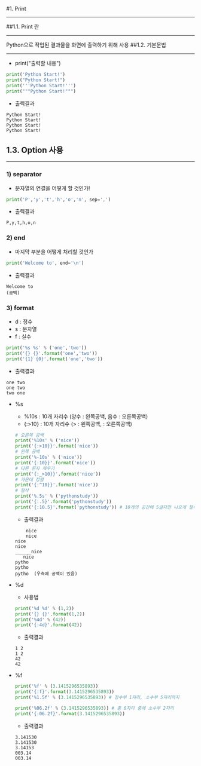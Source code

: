 #1. Print
***
##1.1. Print 란
***
Python으로 작업된 결과물을 화면에 출력하기 위해 사용
##1.2. 기본문법
***
* print("출력할 내용")
```python
print('Python Start!')
print("Python Start!")
print('''Python Start!''')
print("""Python Start!""")
```
* 출력결과
```text
Python Start!
Python Start!
Python Start!
Python Start!
```
## 1.3. Option 사용
***
### 1) separator
* 문자열의 연결을 어떻게 할 것인가!
```python
print('P','y','t','h','o','n', sep=',')
```
* 출력결과
```text
P,y,t,h,o,n
```
### 2) end
* 마지막 부분을 어떻게 처리할 것인가
```python
print('Welcome to', end='\n')
```
* 출력결과
```text
Welcome to
(공백)
```
### 3) format
* d : 정수
* s : 문자열
* f : 실수
```python
print('%s %s' % ('one','two'))
print('{} {}'.format('one','two'))
print('{1} {0}'.format('one','two'))
```
* 출력결과
```text
one two
one two
two one
```
* %s
    - %10s : 10개 자리수 (양수 : 왼쪽공백, 음수 : 오른쪽공백)
    - {:>10} : 10개 자리수 (> : 왼쪽공백, : 오른쪽공백)
    ```python
    # 오른쪽 공백
    print('%10s' % ('nice'))
    print('{:>10}}'.format('nice'))
    # 왼쪽 공백
    print('%-10s' % ('nice'))
    print('{:10}}'.format('nice'))
    # 다른 문자 체우기
    print('{:_>10}}'.format('nice'))
    # 가운데 정렬
    print('{:^10}}'.format('nice'))
    # 절삭
    print('%.5s' % ('pythonstudy'))
    print('{:.5}'.format('pythonstudy'))
    print('{:10.5}'.format('pythonstudy')) # 10개의 공간에 5글자만 나오게 절삭
    ```
    - 출력결과
    ```text
        nice
        nice
    nice      
    nice      
    ______nice
       nice   
    pytho
    pytho
    pytho  (우측에 공백이 있음)
    ```
  
* %d
    - 사용법
    ```python
    print('%d %d' % (1,2))
    print('{} {}'.format(1,2))
    print('%4d' % (42))
    print('{:4d}'.format(42))
    ```
    - 출력결과
    ```text
    1 2
    1 2
    42
    42
    ```
* %f
    ```python
    print('%f' % (3.1415296535893))
    print('{:f}'.format(3.1415296535893))
    print('%1.5f' % (3.1415296535893)) # 정수부 1자리, 소수부 5자리까지
    
    print('%06.2f' % (3.1415296535893)) # 총 6자리 중에 소수부 2자리
    print('{:06.2f}'.format(3.1415296535893))
    ```
    - 출력결과
    ```text
    3.141530
    3.141530
    3.14153
    003.14
    003.14
    ```